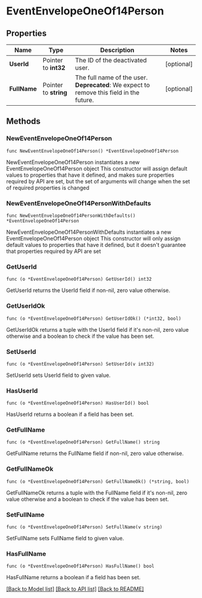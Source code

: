 # EventEnvelopeOneOf14Person

## Properties

Name | Type | Description | Notes
------------ | ------------- | ------------- | -------------
**UserId** | Pointer to **int32** | The ID of the deactivated user.  | [optional] 
**FullName** | Pointer to **string** | The full name of the user.  **Deprecated**: We expect to remove this field in the future.  | [optional] 

## Methods

### NewEventEnvelopeOneOf14Person

`func NewEventEnvelopeOneOf14Person() *EventEnvelopeOneOf14Person`

NewEventEnvelopeOneOf14Person instantiates a new EventEnvelopeOneOf14Person object
This constructor will assign default values to properties that have it defined,
and makes sure properties required by API are set, but the set of arguments
will change when the set of required properties is changed

### NewEventEnvelopeOneOf14PersonWithDefaults

`func NewEventEnvelopeOneOf14PersonWithDefaults() *EventEnvelopeOneOf14Person`

NewEventEnvelopeOneOf14PersonWithDefaults instantiates a new EventEnvelopeOneOf14Person object
This constructor will only assign default values to properties that have it defined,
but it doesn't guarantee that properties required by API are set

### GetUserId

`func (o *EventEnvelopeOneOf14Person) GetUserId() int32`

GetUserId returns the UserId field if non-nil, zero value otherwise.

### GetUserIdOk

`func (o *EventEnvelopeOneOf14Person) GetUserIdOk() (*int32, bool)`

GetUserIdOk returns a tuple with the UserId field if it's non-nil, zero value otherwise
and a boolean to check if the value has been set.

### SetUserId

`func (o *EventEnvelopeOneOf14Person) SetUserId(v int32)`

SetUserId sets UserId field to given value.

### HasUserId

`func (o *EventEnvelopeOneOf14Person) HasUserId() bool`

HasUserId returns a boolean if a field has been set.

### GetFullName

`func (o *EventEnvelopeOneOf14Person) GetFullName() string`

GetFullName returns the FullName field if non-nil, zero value otherwise.

### GetFullNameOk

`func (o *EventEnvelopeOneOf14Person) GetFullNameOk() (*string, bool)`

GetFullNameOk returns a tuple with the FullName field if it's non-nil, zero value otherwise
and a boolean to check if the value has been set.

### SetFullName

`func (o *EventEnvelopeOneOf14Person) SetFullName(v string)`

SetFullName sets FullName field to given value.

### HasFullName

`func (o *EventEnvelopeOneOf14Person) HasFullName() bool`

HasFullName returns a boolean if a field has been set.


[[Back to Model list]](../README.md#documentation-for-models) [[Back to API list]](../README.md#documentation-for-api-endpoints) [[Back to README]](../README.md)


